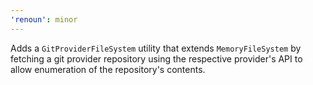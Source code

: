 ```yaml
---
'renoun': minor
---
```


Adds a `GitProviderFileSystem` utility that extends `MemoryFileSystem` by fetching a git provider repository using the respective provider's API to allow enumeration of the repository's contents.
